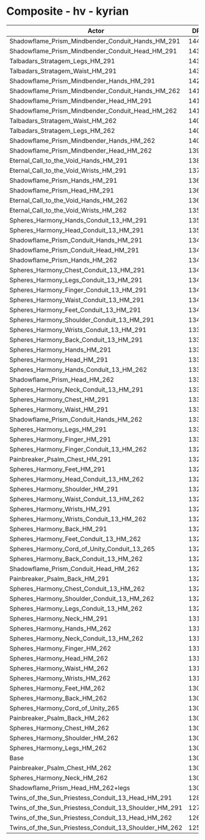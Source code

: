 # Composite - hv - kyrian
| Actor | DPS | Increase |
|---|:---:|:---:|
|Shadowflame_Prism_Mindbender_Conduit_Hands_HM_291|14410|10.38%|
|Shadowflame_Prism_Mindbender_Conduit_Head_HM_291|14369|10.06%|
|Talbadars_Stratagem_Legs_HM_291|14308|9.60%|
|Talbadars_Stratagem_Waist_HM_291|14305|9.57%|
|Shadowflame_Prism_Mindbender_Hands_HM_291|14212|8.86%|
|Shadowflame_Prism_Mindbender_Conduit_Hands_HM_262|14194|8.72%|
|Shadowflame_Prism_Mindbender_Head_HM_291|14179|8.60%|
|Shadowflame_Prism_Mindbender_Conduit_Head_HM_262|14113|8.10%|
|Talbadars_Stratagem_Waist_HM_262|14098|7.99%|
|Talbadars_Stratagem_Legs_HM_262|14050|7.61%|
|Shadowflame_Prism_Mindbender_Hands_HM_262|14000|7.23%|
|Shadowflame_Prism_Mindbender_Head_HM_262|13918|6.61%|
|Eternal_Call_to_the_Void_Hands_HM_291|13850|6.09%|
|Eternal_Call_to_the_Void_Wrists_HM_291|13712|5.03%|
|Shadowflame_Prism_Hands_HM_291|13673|4.73%|
|Shadowflame_Prism_Head_HM_291|13644|4.51%|
|Eternal_Call_to_the_Void_Hands_HM_262|13643|4.50%|
|Eternal_Call_to_the_Void_Wrists_HM_262|13554|3.82%|
|Spheres_Harmony_Hands_Conduit_13_HM_291|13528|3.62%|
|Spheres_Harmony_Head_Conduit_13_HM_291|13527|3.61%|
|Shadowflame_Prism_Conduit_Hands_HM_291|13494|3.36%|
|Shadowflame_Prism_Conduit_Head_HM_291|13477|3.23%|
|Shadowflame_Prism_Hands_HM_262|13467|3.15%|
|Spheres_Harmony_Chest_Conduit_13_HM_291|13465|3.14%|
|Spheres_Harmony_Legs_Conduit_13_HM_291|13452|3.04%|
|Spheres_Harmony_Finger_Conduit_13_HM_291|13447|3.00%|
|Spheres_Harmony_Waist_Conduit_13_HM_291|13447|3.00%|
|Spheres_Harmony_Feet_Conduit_13_HM_291|13433|2.89%|
|Spheres_Harmony_Shoulder_Conduit_13_HM_291|13416|2.76%|
|Spheres_Harmony_Wrists_Conduit_13_HM_291|13385|2.52%|
|Spheres_Harmony_Back_Conduit_13_HM_291|13383|2.51%|
|Spheres_Harmony_Hands_HM_291|13380|2.49%|
|Spheres_Harmony_Head_HM_291|13372|2.43%|
|Spheres_Harmony_Hands_Conduit_13_HM_262|13338|2.16%|
|Shadowflame_Prism_Head_HM_262|13335|2.14%|
|Spheres_Harmony_Neck_Conduit_13_HM_291|13329|2.10%|
|Spheres_Harmony_Chest_HM_291|13318|2.01%|
|Spheres_Harmony_Waist_HM_291|13302|1.89%|
|Shadowflame_Prism_Conduit_Hands_HM_262|13301|1.88%|
|Spheres_Harmony_Legs_HM_291|13300|1.88%|
|Spheres_Harmony_Finger_HM_291|13300|1.87%|
|Spheres_Harmony_Finger_Conduit_13_HM_262|13297|1.85%|
|Painbreaker_Psalm_Chest_HM_291|13291|1.80%|
|Spheres_Harmony_Feet_HM_291|13289|1.79%|
|Spheres_Harmony_Head_Conduit_13_HM_262|13279|1.71%|
|Spheres_Harmony_Shoulder_HM_291|13263|1.59%|
|Spheres_Harmony_Waist_Conduit_13_HM_262|13259|1.56%|
|Spheres_Harmony_Wrists_HM_291|13243|1.44%|
|Spheres_Harmony_Wrists_Conduit_13_HM_262|13241|1.42%|
|Spheres_Harmony_Back_HM_291|13240|1.41%|
|Spheres_Harmony_Feet_Conduit_13_HM_262|13239|1.41%|
|Spheres_Harmony_Cord_of_Unity_Conduit_13_265|13239|1.41%|
|Spheres_Harmony_Back_Conduit_13_HM_262|13239|1.41%|
|Shadowflame_Prism_Conduit_Head_HM_262|13236|1.38%|
|Painbreaker_Psalm_Back_HM_291|13227|1.32%|
|Spheres_Harmony_Chest_Conduit_13_HM_262|13219|1.25%|
|Spheres_Harmony_Shoulder_Conduit_13_HM_262|13209|1.18%|
|Spheres_Harmony_Legs_Conduit_13_HM_262|13209|1.18%|
|Spheres_Harmony_Neck_HM_291|13187|1.01%|
|Spheres_Harmony_Hands_HM_262|13186|1.00%|
|Spheres_Harmony_Neck_Conduit_13_HM_262|13181|0.96%|
|Spheres_Harmony_Finger_HM_262|13144|0.68%|
|Spheres_Harmony_Head_HM_262|13125|0.53%|
|Spheres_Harmony_Waist_HM_262|13113|0.44%|
|Spheres_Harmony_Wrists_HM_262|13100|0.34%|
|Spheres_Harmony_Feet_HM_262|13098|0.33%|
|Spheres_Harmony_Back_HM_262|13096|0.31%|
|Spheres_Harmony_Cord_of_Unity_265|13096|0.31%|
|Painbreaker_Psalm_Back_HM_262|13085|0.23%|
|Spheres_Harmony_Chest_HM_262|13070|0.11%|
|Spheres_Harmony_Shoulder_HM_262|13068|0.10%|
|Spheres_Harmony_Legs_HM_262|13063|0.05%|
|Base|13055|0.00%|
|Painbreaker_Psalm_Chest_HM_262|13043|-0.10%|
|Spheres_Harmony_Neck_HM_262|13039|-0.13%|
|Shadowflame_Prism_Head_HM_262+legs|13015|-0.31%|
|Twins_of_the_Sun_Priestess_Conduit_13_Head_HM_291|12838|-1.66%|
|Twins_of_the_Sun_Priestess_Conduit_13_Shoulder_HM_291|12744|-2.39%|
|Twins_of_the_Sun_Priestess_Conduit_13_Head_HM_262|12609|-3.42%|
|Twins_of_the_Sun_Priestess_Conduit_13_Shoulder_HM_262|12553|-3.85%|

